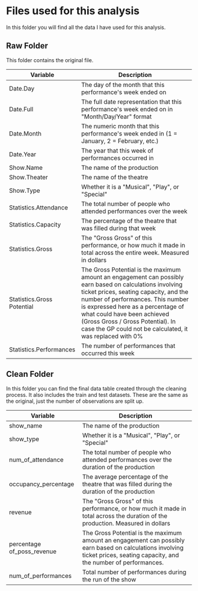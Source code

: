 # Files used for this analysis

In this folder you will find all the data I have used for this analysis.

## Raw Folder

This folder contains the original file.

| Variable | Description |
| --- | --- |
| Date.Day | The day of the month that this performance's week ended on |
| Date.Full | The full date representation that this performance's week ended on in "Month/Day/Year" format |
| Date.Month | 	The numeric month that this performance's week ended in (1 = January, 2 = February, etc.) |
| Date.Year | The year that this week of performances occurred in |
| Show.Name | The name of the production |
| Show.Theater | The name of the theatre |
| Show.Type | Whether it is a "Musical", "Play", or "Special" |
| Statistics.Attendance | The total number of people who attended performances over the week |
| Statistics.Capacity | The percentage of the theatre that was filled during that week |
| Statistics.Gross | The "Gross Gross" of this performance, or how much it made in total across the entire week. Measured in dollars |
| Statistics.Gross Potential | 	The Gross Potential is the maximum amount an engagement can possibly earn based on calculations involving ticket prices, seating capacity, and the number of performances. This number is expressed here as a percentage of what could have been achieved (Gross Gross / Gross Potential). In case the GP could not be calculated, it was replaced with 0% |
| Statistics.Performances | The number of performances that occurred this week |

## Clean Folder

In this folder you can find the final data table created through the cleaning process.
It also includes the train and test datasets. These are the same as the original, just the number of observations are split up.

| Variable | Description |
| --- | --- |
| show_name | The name of the production  |
| show_type | Whether it is a "Musical", "Play", or "Special" |
| num_of_attendance | The total number of people who attended performances over the duration of the production |
| occupancy_percentage | The average percentage of the theatre that was filled during the duration of the production |
| revenue | The "Gross Gross" of this performance, or how much it made in total across the duration of the production. Measured in dollars |
| percentage of_poss_revenue | The Gross Potential is the maximum amount an engagement can possibly earn based on calculations involving ticket prices, seating capacity, and the number of performances. |
| num_of_performances | Total number of performances during the run of the show |
